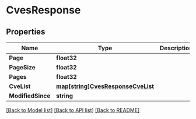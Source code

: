 # CvesResponse

## Properties

Name | Type | Description | Notes
------------ | ------------- | ------------- | -------------
**Page** | **float32** |  | [optional] 
**PageSize** | **float32** |  | [optional] 
**Pages** | **float32** |  | [optional] 
**CveList** | [**map[string]CvesResponseCveList**](CvesResponse_cve_list.md) |  | [optional] 
**ModifiedSince** | **string** |  | [optional] 

[[Back to Model list]](../README.md#documentation-for-models) [[Back to API list]](../README.md#documentation-for-api-endpoints) [[Back to README]](../README.md)


